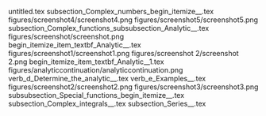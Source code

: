 untitled.tex
subsection_Complex_numbers_begin_itemize__.tex
figures/screenshot4/screenshot4.png
figures/screenshot5/screenshot5.png
subsection_Complex_functions_subsubsection_Analytic__.tex
figures/screenshot/screenshot.png
begin_itemize_item_textbf_Analytic__.tex
figures/screenshot1/screenshot1.png
figures/screenshot 2/screenshot 2.png
begin_itemize_item_textbf_Analytic__1.tex
figures/analyticcontinuation/analyticcontinuation.png
verb_d_Determine_the_analytic__.tex
verb_e_Examples__.tex
figures/screenshot2/screenshot2.png
figures/screenshot3/screenshot3.png
subsubsection_Special_functions_begin_itemize__.tex
subsection_Complex_integrals__.tex
subsection_Series__.tex